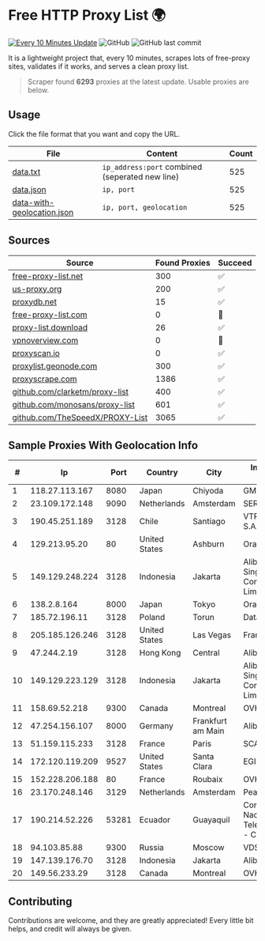 
# Free HTTP Proxy List 🌍

[![Every 10 Minutes Update](https://github.com/mertguvencli/http-proxy-list/actions/workflows/main.yml/badge.svg?branch=main)](https://github.com/mertguvencli/http-proxy-list/actions/workflows/main.yml)
![GitHub](https://img.shields.io/github/license/mertguvencli/http-proxy-list)
![GitHub last commit](https://img.shields.io/github/last-commit/mertguvencli/http-proxy-list)

It is a lightweight project that, every 10 minutes, scrapes lots of free-proxy sites, validates if it works, and serves a clean proxy list.


> Scraper found **6293** proxies at the latest update. Usable proxies are below.

## Usage

Click the file format that you want and copy the URL.


|File|Content|Count|
|----|-------|-----|
|[data.txt](https://raw.githubusercontent.com/mertguvencli/http-proxy-list/main/proxy-list/data.txt)|`ip_address:port` combined (seperated new line)|525|
|[data.json](https://raw.githubusercontent.com/mertguvencli/http-proxy-list/main/proxy-list/data.json)|`ip, port`|525|
|[data-with-geolocation.json](https://raw.githubusercontent.com/mertguvencli/http-proxy-list/main/proxy-list/data-with-geolocation.json)|`ip, port, geolocation`|525|

## Sources

|Source|Found Proxies|Succeed|
|------|-------------|-------|
|[free-proxy-list.net](https://free-proxy-list.net)|300|✅|
|[us-proxy.org](https://www.us-proxy.org)|200|✅|
|[proxydb.net](http://proxydb.net)|15|✅|
|[free-proxy-list.com](https://free-proxy-list.com/?page=&port=&type%5B%5D=http&type%5B%5D=https&up_time=0&search=Search)|0|🚫|
|[proxy-list.download](https://www.proxy-list.download/HTTP)|26|✅|
|[vpnoverview.com](https://vpnoverview.com/privacy/anonymous-browsing/free-proxy-servers)|0|🚫|
|[proxyscan.io](https://www.proxyscan.io)|0|✅|
|[proxylist.geonode.com](https://proxylist.geonode.com/api/proxy-list?limit=300&page=1&sort_by=lastChecked&sort_type=desc&protocols=http,https)|300|✅|
|[proxyscrape.com](https://api.proxyscrape.com/v2/?request=displayproxies&protocol=http&timeout=10000&country=all&ssl=all&anonymity=all)|1386|✅|
|[github.com/clarketm/proxy-list](https://raw.githubusercontent.com/clarketm/proxy-list/master/proxy-list-raw.txt)|400|✅|
|[github.com/monosans/proxy-list](https://raw.githubusercontent.com/monosans/proxy-list/main/proxies/http.txt)|601|✅|
|[github.com/TheSpeedX/PROXY-List](https://raw.githubusercontent.com/TheSpeedX/PROXY-List/master/http.txt)|3065|✅|


## Sample Proxies With Geolocation Info

|#|Ip|Port|Country|City|Internet Service Provider|
|-|--|----|-------|----|-------------------------|
|1|118.27.113.167|8080|Japan|Chiyoda|GMO Internet, Inc.|
|2|23.109.172.148|9090|Netherlands|Amsterdam|SERVERS-COM|
|3|190.45.251.189|3128|Chile|Santiago|VTR BANDA ANCHA S.A.|
|4|129.213.95.20|80|United States|Ashburn|Oracle Corporation|
|5|149.129.248.224|3128|Indonesia|Jakarta|Alibaba.com Singapore E-Commerce Private Limited|
|6|138.2.8.164|8000|Japan|Tokyo|Oracle Corporation|
|7|185.72.196.11|3128|Poland|Torun|Data Space|
|8|205.185.126.246|3128|United States|Las Vegas|FranTech Solutions|
|9|47.244.2.19|3128|Hong Kong|Central|Alibaba.com LLC|
|10|149.129.223.129|3128|Indonesia|Jakarta|Alibaba.com Singapore E-Commerce Private Limited|
|11|158.69.52.218|9300|Canada|Montreal|OVH SAS|
|12|47.254.156.107|8000|Germany|Frankfurt am Main|Alibaba.com LLC|
|13|51.159.115.233|3128|France|Paris|SCALEWAY|
|14|172.120.119.209|9527|United States|Santa Clara|EGIHosting|
|15|152.228.206.188|80|France|Roubaix|OVH SAS|
|16|23.170.248.146|3129|Netherlands|Amsterdam|PeaceWeb|
|17|190.214.52.226|53281|Ecuador|Guayaquil|Corporacion Nacional De Telecomunicaciones - CNT EP|
|18|94.103.85.88|9300|Russia|Moscow|VDSINA|
|19|147.139.176.70|3128|Indonesia|Jakarta|Alibaba.com LLC|
|20|149.56.233.29|3128|Canada|Montreal|OVH Hosting|



## Contributing

Contributions are welcome, and they are greatly appreciated! Every
little bit helps, and credit will always be given.

